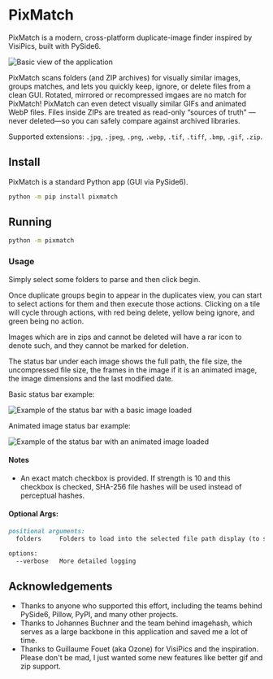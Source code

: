 # PixMatch

PixMatch is a modern, cross-platform duplicate-image finder inspired by VisiPics, built with PySide6. 

![Basic view of the application](https://github.com/rheard/markdown/blob/main/pixmatch/basic.jpg?raw=true)
    
PixMatch scans folders (and ZIP archives) for visually similar images, groups matches, 
    and lets you quickly keep, ignore, or delete files from a clean GUI. 
    Rotated, mirrored or recompressed imgaes are no match for PixMatch!
    PixMatch can even detect visually similar GIFs and animated WebP files.
    Files inside ZIPs are treated as read-only “sources of truth”
    —never deleted—so you can safely compare against archived libraries.


Supported extensions: `.jpg`, `.jpeg`, `.png`, `.webp`, `.tif`, `.tiff`, `.bmp`, `.gif`, `.zip`.


## Install

PixMatch is a standard Python app (GUI via PySide6).

```bash
python -m pip install pixmatch
```

## Running

```bash
python -m pixmatch
```

### Usage

Simply select some folders to parse and then click begin. 

Once duplicate groups begin to appear in the duplicates view,
    you can start to select actions for them and then execute those actions. 
Clicking on a tile will cycle through actions, with red being delete, yellow being ignore, and green being no action.

Images which are in zips and cannot be deleted will have a rar icon to denote such, 
    and they cannot be marked for deletion.

The status bar under each image shows the full path, the file size, the uncompressed file size, 
    the frames in the image if it is an animated image, the image dimensions and the last modified date.

Basic status bar example:

![Example of the status bar with a basic image loaded](https://github.com/rheard/markdown/blob/main/pixmatch/basic_status.jpg?raw=true)

Animated image status bar example:

![Example of the status bar with an animated image loaded](https://github.com/rheard/markdown/blob/main/pixmatch/gif_status.jpg?raw=true)

#### Notes
 * An exact match checkbox is provided. If strength is 10 and this checkbox is checked, 
    SHA-256 file hashes will be used instead of perceptual hashes.

#### Optional Args:
```markdown
positional arguments:
  folders     Folders to load into the selected file path display (to speed up testing).

options:
  --verbose   More detailed logging
```

## Acknowledgements

* Thanks to anyone who supported this effort, including the teams behind PySide6, Pillow, PyPI, and many other projects.
* Thanks to Johannes Buchner and the team behind imagehash, which serves as a large backbone in this application and saved me a lot of time.
* Thanks to Guillaume Fouet (aka Ozone) for VisiPics and the inspiration. Please don't be mad, I just wanted some new features like better gif and zip support.
